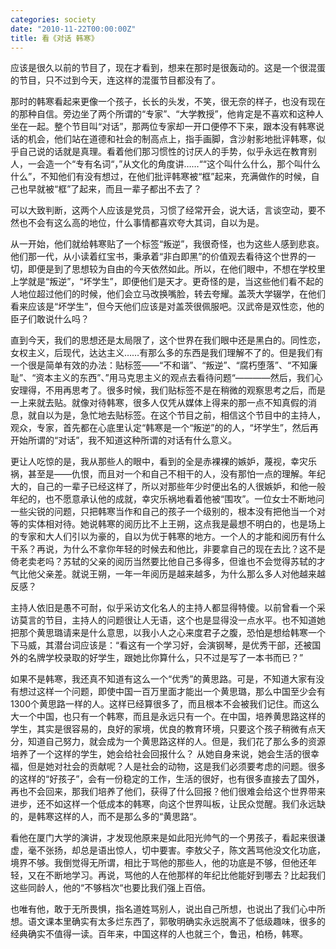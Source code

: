 ```yaml
---
categories: society
date: "2010-11-22T00:00:00Z"
title: 看《对话 韩寒》
---
```

应该是很久以前的节目了，现在才看到，想来在那时是很轰动的。这是一个很混蛋的节目，只不过到今天，连这样的混蛋节目都没有了。


那时的韩寒看起来更像一个孩子，长长的头发，不笑，很无奈的样子，也没有现在的那种自信。旁边坐了两个所谓的“专家”、“大学教授”，他肯定是不喜欢和这种人坐在一起。整个节目叫“对话”，那两位专家却一开口便停不下来，跟本没有韩寒说话的机会，他们站在道德和社会的制高点上，指手画脚，含沙射影地批评韩寒，似乎自己说的话就是真理。看着他们那习惯性的讨厌人的手势，似乎永远在教育别人，一会造一个“专有名词“，”从文化的角度讲……““这个叫什么什么，那个叫什么什么”，不知他们有没有想过，在他们批评韩寒被“框”起来，充满做作的时候，自己也早就被“框”了起来，而且一辈子都出不去了？

可以大致判断，这两个人应该是党员，习惯了经常开会，说大话，言谈空动，要不然也不会有这么高的地位，什么事情都喜欢夸大其词，自以为是。

从一开始，他们就给韩寒贴了一个标签“叛逆”，我很奇怪，也为这些人感到悲哀。他们那一代，从小读着红宝书，秉承着“非白即黑”的价值观去看待这个世界的一切，即便是到了思想较为自由的今天依然如此。所以，在他们眼中，不想在学校里上学就是“叛逆”，“坏学生”，即便他们是天才。更奇怪的是，当这些他们看不起的人地位超过他们的时候，他们会立马改换嘴脸，转去夸耀。盖茨大学辍学，在他们看来应该是“坏学生”，但今天他们应该是对盖茨很佩服吧。汉武帝是双性恋，他的臣子们敢说什么吗？

直到今天，我们的思想还是太局限了，这个世界在我们眼中还是黑白的。同性恋，女权主义，后现代，达达主义……有那么多的东西是我们理解不了的。但是我们有一个很是简单有效的办法：贴标签——“不和谐”、“叛逆”、“腐朽堕落”、“不知廉耻”、“资本主义的东西”、”用马克思主义的观点去看待问题“————然后，我们心安理得，不用再思考了。很多时候，我们贴标签不是在稍微的观察思考之后，而是一上来就去贴。就像对待韩寒，很多人仅凭从媒体上得来的那一点不知真假的消息，就自以为是，急忙地去贴标签。在这个节目之前，相信这个节目中的主持人，观众，专家，首先都在心底里认定“韩寒是一个“叛逆”的的人，“坏学生”，然后再开始所谓的“对话”，我不知道这种所谓的对话有什么意义。

     
更让人吃惊的是，我从那些人的眼中，看到的全是赤裸裸的嫉妒，蔑视，幸灾乐祸，甚至是——仇恨，而且对一个和自己不相干的人，没有那怕一点的理解。年纪大的，自己的一辈子已经这样了，所以对那些年少时便出名的人很嫉妒，和他一般年纪的，也不愿意承认他的成就，幸灾乐祸地看着他被“围攻”。一位女士不断地问一些尖锐的问题，只把韩寒当作和自己的孩子一个级别的，根本没有把他当一个对等的实体相对待。她说韩寒的阅历比不上王朔，这点我是最想不明白的，也是场上的专家和大人们引以为豪的，自以为优于韩寒的地方。一个人的才能和阅历有什么干系？再说，为什么不拿你年轻的时候去和他比，非要拿自己的现在去比？这不是倚老卖老吗？苏轼的父亲的阅历当然要比他自己多得多，但谁也不会觉得苏轼的才气比他父亲差。就说王朔，一年一年阅历是越来越多，为什么那么多人对他越来越反感？
     
主持人依旧是愚不可耐，似乎采访文化名人的主持人都显得特傻。以前曾看一个采访莫言的节目，主持人的问题很让人无语，这个也是显得没一点水平。也不知道她把那个黄思璐请来是什么意思，以我小人之心来度君子之腹，恐怕是想给韩寒一个下马威，其潜台词应该是：“看这有一个学习好，会演钢琴，是优秀干部，还被国外的名牌学校录取的好学生，跟她比你算什么，只不过是写了一本书而已？”

如果不是韩寒，我还真不知道有这么一个“优秀”的黄思路。可是，不知道大家有没有想过这样一个问题，即使中国一百万里面才能出一个黄思璐，那么中国至少会有1300个黄思路一样的人。这样已经算很多了，而且根本不会被我们记住。而这么大一个中国，也只有一个韩寒，而且是永远只有一个。在中国，培养黄思路这样的学生，其实是很容易的，良好的家境，优良的教育环境，只要这个孩子稍微有点天分，知道自己努力，就会成为一个黄思路这样的人。但是，我们花了那么多的资源培养了一个这样的学生，她会给社会回报什么？
从她自身来说，她会生活的很幸福，但是她对社会的贡献呢？人是社会的动物，这是我们必须要考虑的问题。很多的这样的“好孩子”，会有一份稳定的工作，生活的很好，也有很多直接去了国外，再也不会回来，那我们培养了他们，获得了什么回报？他们很难会给这个世界带来进步，还不如这样一个低成本的韩寒，向这个世界叫板，让民众觉醒。我们永远缺的，是韩寒这样的人，而不是那么多的“黄思路“。

  
看他在厦门大学的演讲，才发现他原来是如此阳光帅气的一个男孩子，看起来很谦虚，毫不张扬，却总是语出惊人，切中要害。李敖父子，陈文茜骂他没文化功底，境界不够。我倒觉得无所谓，相比于骂他的那些人，他的功底是不够，但他还年轻，又在不断地学习。再说，骂他的人在他那样的年纪比他能好到哪去？比起我们这些同龄人，他的“不够档次“也要比我们强上百倍。

 
也唯有他，敢于无所畏惧，指名道姓骂别人，说出自己所想，也说出了我们心中所想。语文课本里确实有太多烂东西了，郭敬明确实永远脱离不了低级趣味，很多的经典确实不值得一读。百年来，中国这样的人也就三个，鲁迅，柏杨，韩寒。

 

 
